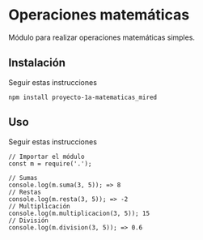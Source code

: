 # Operaciones matemáticas

Módulo para realizar operaciones matemáticas simples.

## Instalación
Seguir estas instrucciones

```
npm install proyecto-1a-matematicas_mired
```

## Uso
Seguir estas instrucciones

```
// Importar el módulo
const m = require('.');

// Sumas
console.log(m.suma(3, 5)); => 8
// Restas
console.log(m.resta(3, 5)); => -2
// Multiplicación
console.log(m.multiplicacion(3, 5)); 15
// División
console.log(m.division(3, 5)); => 0.6
```